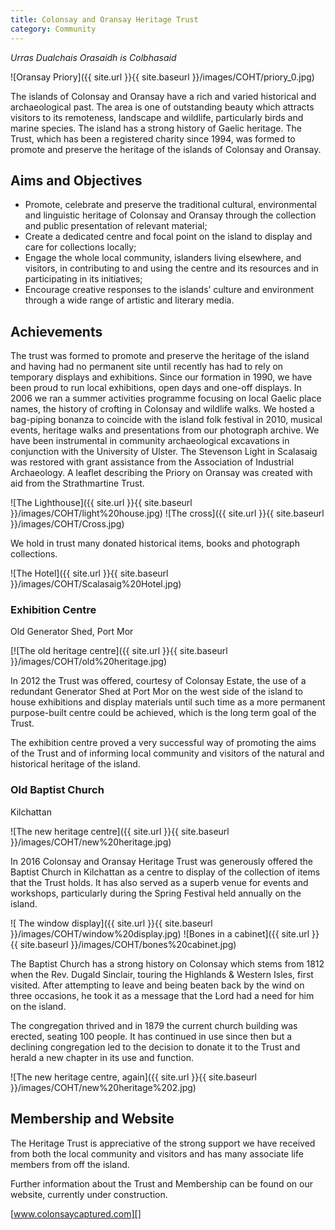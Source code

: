 ```yaml
---
title: Colonsay and Oransay Heritage Trust
category: Community
---
```


*Urras Dualchais Orasaidh is Colbhasaid*

![Oransay Priory]({{ site.url }}{{ site.baseurl }}/images/COHT/priory_0.jpg)

The islands of Colonsay and Oransay have a rich and varied historical and archaeological past. The area is one of outstanding beauty which attracts visitors to its remoteness, landscape and wildlife, particularly birds and marine species. The island has a strong history of Gaelic heritage. The Trust, which has been a registered charity since 1994, was formed to promote and preserve the heritage of the islands of Colonsay and Oransay.

## Aims and Objectives

- Promote, celebrate and preserve the traditional cultural, environmental and linguistic heritage of Colonsay and Oransay through the collection and public presentation of relevant material;
- Create a dedicated centre and focal point on the island to display and care for collections locally;
- Engage the whole local community, islanders living elsewhere, and visitors, in contributing to and using the centre and its resources and in participating in its initiatives;
- Encourage creative responses to the islands’ culture and environment through a wide range of artistic and literary media.

## Achievements

The trust was formed to promote and preserve the heritage of the island and having had no permanent site until recently has had to rely on temporary displays and exhibitions. Since our formation in 1990, we have been proud to run local exhibitions, open days and one-off displays. In 2006 we ran a summer activities programme focusing on local Gaelic place names, the history of crofting in Colonsay and wildlife walks. We hosted a bag-piping bonanza to coincide with the island folk festival in 2010, musical events, heritage walks and presentations from our photograph archive. We have been instrumental in community archaeological excavations in conjunction with the University of Ulster. The Stevenson Light in Scalasaig was restored with grant assistance from the Association of Industrial Archaeology. A leaflet describing the Priory on Oransay was created with aid from the Strathmartine Trust.

![The Lighthouse]({{ site.url }}{{ site.baseurl }}/images/COHT/light%20house.jpg) 
![The cross]({{ site.url }}{{ site.baseurl }}/images/COHT/Cross.jpg)

We hold in trust many donated historical items, books and photograph collections.

![The Hotel]({{ site.url }}{{ site.baseurl }}/images/COHT/Scalasaig%20Hotel.jpg)

### Exhibition Centre

Old Generator Shed, Port Mor

[![The old heritage centre]({{ site.url }}{{ site.baseurl }}/images/COHT/old%20heritage.jpg)

In 2012 the Trust was offered, courtesy of Colonsay Estate, the use of a redundant Generator Shed at Port Mor on the west side of the island to house exhibitions and display materials until such time as a more permanent purpose-built centre could be achieved, which is the long term goal of the Trust.

The exhibition centre proved a very successful way of promoting the aims of the Trust and of informing local community and visitors of the natural and historical heritage of the island. 

### Old Baptist Church 

Kilchattan

![The new heritage centre]({{ site.url }}{{ site.baseurl }}/images/COHT/new%20heritage.jpg)

In 2016 Colonsay and Oransay Heritage Trust was generously offered the Baptist Church in Kilchattan as a centre to display of the collection of items that the Trust holds. It has also served as a superb venue for events and workshops, particularly during the Spring Festival held annually on the island.

![ The window display]({{ site.url }}{{ site.baseurl }}/images/COHT/window%20display.jpg)
![Bones in a cabinet]({{ site.url }}{{ site.baseurl }}/images/COHT/bones%20cabinet.jpg)

The Baptist Church has a strong history on Colonsay which stems from 1812 when the Rev. Dugald Sinclair, touring the Highlands &amp; Western Isles, first visited. After attempting to leave and being beaten back by the wind on three occasions, he took it as a message that the Lord had a need for him on the island.

The congregation thrived and in 1879 the current church building was erected, seating 100 people. It has continued in use since then but a declining congregation led to the decision to donate it to the Trust and herald a new chapter in its use and function.

![The new heritage centre, again]({{ site.url }}{{ site.baseurl }}/images/COHT/new%20heritage%202.jpg)

## Membership and Website

The Heritage Trust is appreciative of the strong support we have received from both the local community and visitors and has many associate life members from off the island.

Further information about the Trust and Membership can be found on our website, currently under construction.

[www.colonsaycaptured.com][]